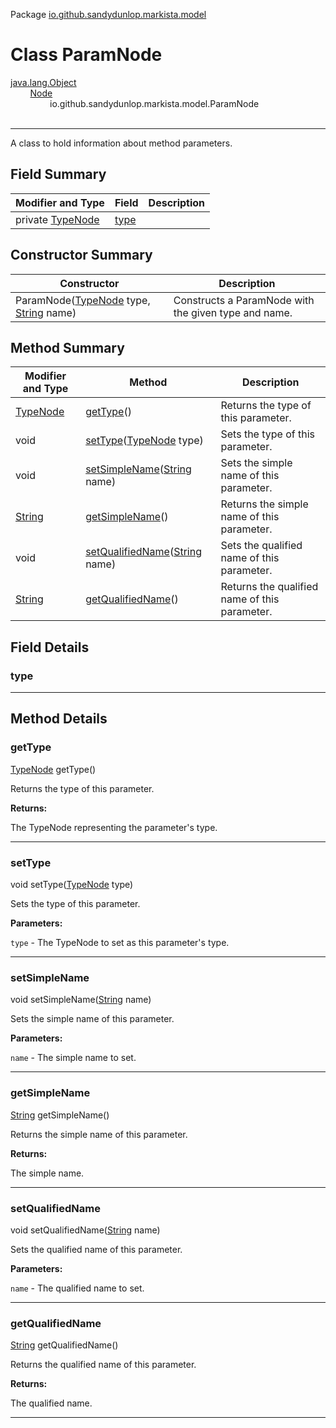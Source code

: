 Package [io.github.sandydunlop.markista.model](index.md)

# Class ParamNode
[java.lang.Object](https://docs.oracle.com/en/java/javase/24/docs/api/java.base/java/lang/Object.html)<br/>
        [Node](Node.md)<br/>
                io.github.sandydunlop.markista.model.ParamNode<br/>
<br/>

----

A class to hold information about method parameters.


## Field Summary

| Modifier and Type               | Field         | Description |
|---------------------------------|---------------|-------------|
| private [TypeNode](TypeNode.md) | [type](#type) |             |

## Constructor Summary

| Constructor                                                                                                                                | Description                                          |
|--------------------------------------------------------------------------------------------------------------------------------------------|------------------------------------------------------|
| ParamNode([TypeNode](TypeNode.md) type, [String](https://docs.oracle.com/en/java/javase/24/docs/api/java.base/java/lang/String.html) name) | Constructs a ParamNode with the given type and name. |

## Method Summary

| Modifier and Type                                                                            | Method                                                                                                                                   | Description                                   |
|----------------------------------------------------------------------------------------------|------------------------------------------------------------------------------------------------------------------------------------------|-----------------------------------------------|
| [TypeNode](TypeNode.md)                                                                      | [getType](#gettype)()                                                                                                                    | Returns the type of this parameter.           |
| void                                                                                         | [setType](#settype)([TypeNode](TypeNode.md) type)                                                                                        | Sets the type of this parameter.              |
| void                                                                                         | [setSimpleName](#setsimplename)([String](https://docs.oracle.com/en/java/javase/24/docs/api/java.base/java/lang/String.html) name)       | Sets the simple name of this parameter.       |
| [String](https://docs.oracle.com/en/java/javase/24/docs/api/java.base/java/lang/String.html) | [getSimpleName](#getsimplename)()                                                                                                        | Returns the simple name of this parameter.    |
| void                                                                                         | [setQualifiedName](#setqualifiedname)([String](https://docs.oracle.com/en/java/javase/24/docs/api/java.base/java/lang/String.html) name) | Sets the qualified name of this parameter.    |
| [String](https://docs.oracle.com/en/java/javase/24/docs/api/java.base/java/lang/String.html) | [getQualifiedName](#getqualifiedname)()                                                                                                  | Returns the qualified name of this parameter. |

## Field Details

### type




---


## Method Details

### getType

[TypeNode](TypeNode.md) getType()

Returns the type of this parameter.

**Returns:**

The TypeNode representing the parameter's type.


---

### setType

void setType([TypeNode](TypeNode.md) type)

Sets the type of this parameter.

**Parameters:**

`type` - The TypeNode to set as this parameter's type.


---

### setSimpleName

void setSimpleName([String](https://docs.oracle.com/en/java/javase/24/docs/api/java.base/java/lang/String.html) name)

Sets the simple name of this parameter.

**Parameters:**

`name` - The simple name to set.


---

### getSimpleName

[String](https://docs.oracle.com/en/java/javase/24/docs/api/java.base/java/lang/String.html) getSimpleName()

Returns the simple name of this parameter.

**Returns:**

The simple name.


---

### setQualifiedName

void setQualifiedName([String](https://docs.oracle.com/en/java/javase/24/docs/api/java.base/java/lang/String.html) name)

Sets the qualified name of this parameter.

**Parameters:**

`name` - The qualified name to set.


---

### getQualifiedName

[String](https://docs.oracle.com/en/java/javase/24/docs/api/java.base/java/lang/String.html) getQualifiedName()

Returns the qualified name of this parameter.

**Returns:**

The qualified name.


---

